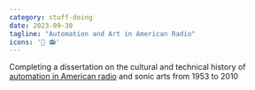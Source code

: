 ```yaml
---
category: stuff-doing
date: 2023-09-30
tagline: "Automation and Art in American Radio"
icons: '🤖 📻'
---
```


Completing a dissertation on the cultural and technical history of [automation in American radio](/radio_automation) and sonic arts from 1953 to 2010
